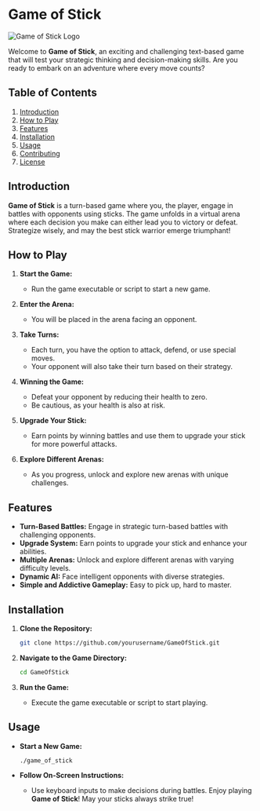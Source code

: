 # Game of Stick

![Game of Stick Logo](game_of_stick_logo.png)

Welcome to **Game of Stick**, an exciting and challenging text-based game that will test your strategic thinking and decision-making skills. Are you ready to embark on an adventure where every move counts?

## Table of Contents
1. [Introduction](#introduction)
2. [How to Play](#how-to-play)
3. [Features](#features)
4. [Installation](#installation)
5. [Usage](#usage)
6. [Contributing](#contributing)
7. [License](#license)

## Introduction

**Game of Stick** is a turn-based game where you, the player, engage in battles with opponents using sticks. The game unfolds in a virtual arena where each decision you make can either lead you to victory or defeat. Strategize wisely, and may the best stick warrior emerge triumphant!

## How to Play

1. **Start the Game:**
   - Run the game executable or script to start a new game.

2. **Enter the Arena:**
   - You will be placed in the arena facing an opponent.

3. **Take Turns:**
   - Each turn, you have the option to attack, defend, or use special moves.
   - Your opponent will also take their turn based on their strategy.

4. **Winning the Game:**
   - Defeat your opponent by reducing their health to zero.
   - Be cautious, as your health is also at risk.

5. **Upgrade Your Stick:**
   - Earn points by winning battles and use them to upgrade your stick for more powerful attacks.

6. **Explore Different Arenas:**
   - As you progress, unlock and explore new arenas with unique challenges.

## Features

- **Turn-Based Battles:** Engage in strategic turn-based battles with challenging opponents.
- **Upgrade System:** Earn points to upgrade your stick and enhance your abilities.
- **Multiple Arenas:** Unlock and explore different arenas with varying difficulty levels.
- **Dynamic AI:** Face intelligent opponents with diverse strategies.
- **Simple and Addictive Gameplay:** Easy to pick up, hard to master.

## Installation

1. **Clone the Repository:**
   ```bash
   git clone https://github.com/yourusername/GameOfStick.git
   ```

2. **Navigate to the Game Directory:**
   ```bash
   cd GameOfStick
   ```

3. **Run the Game:**
   - Execute the game executable or script to start playing.

## Usage

- **Start a New Game:**
  ```bash
  ./game_of_stick
  ```

- **Follow On-Screen Instructions:**
  - Use keyboard inputs to make decisions during battles.
Enjoy playing **Game of Stick**! May your sticks always strike true!